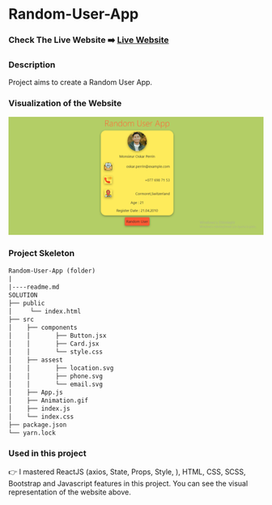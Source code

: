 # Random-User-App

### Check The Live Website ➡️ [Live Website](https://sekunev-random-user-app.netlify.app//)

### Description

Project aims to create a Random User App.

### Visualization of the Website

![image](https://github.com/Sekunev/Random-User-App/blob/main/Animation.gif)

### Project Skeleton

```
Random-User-App (folder)
|
|----readme.md
SOLUTION
├── public
│     └── index.html
├── src
│    ├── components
│    │       ├── Button.jsx
│    │       ├── Card.jsx
│    │       └── style.css
│    ├── assest
│    │       ├── location.svg
│    │       ├── phone.svg
│    │       └── email.svg
│    ├── App.js
│    ├── Animation.gif
│    ├── index.js
│    └── index.css
├── package.json
└── yarn.lock
```

### Used in this project

👉 I mastered ReactJS (axios, State, Props, Style, ), HTML, CSS, SCSS, Bootstrap and Javascript features in this project. You can see the visual representation of the website above.
